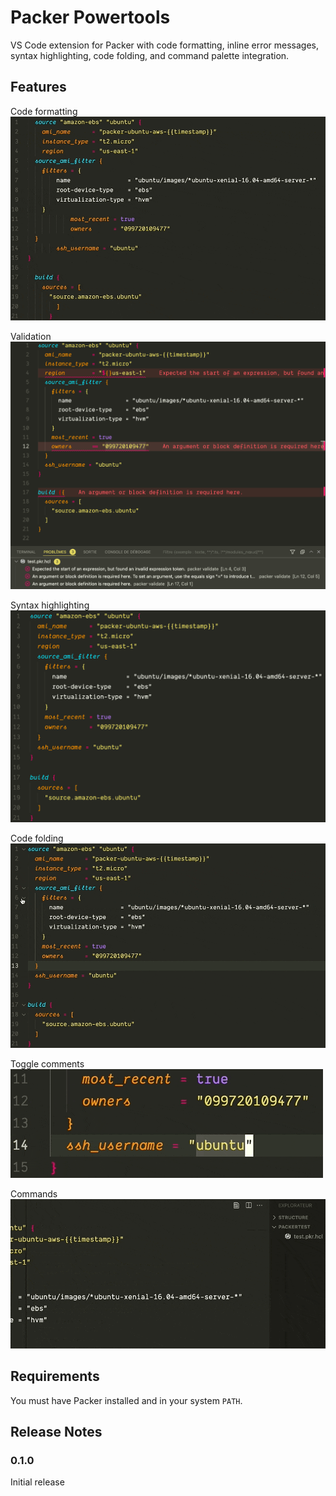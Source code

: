 # Packer Powertools

VS Code extension for Packer with code formatting, inline error messages, syntax highlighting, code folding, and command palette integration.

## Features

Code formatting
![Code formatting](./images/code-formatting.gif)

Validation
![Validation](./images/validation.png)

Syntax highlighting
![Syntax highlighting](./images/syntax-highlighting.png)

Code folding
![Code folding](./images/code-folding.gif)

Toggle comments
![Toggle comments](./images/toggle-comments.gif)

Commands
![Commands](./images/commands.gif)

## Requirements

You must have Packer installed and in your system `PATH`.

## Release Notes

### 0.1.0

Initial release
